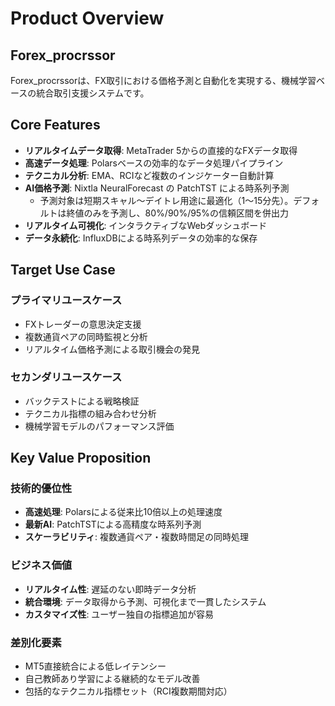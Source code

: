 # Product Overview

## Forex_procrssor

Forex_procrssorは、FX取引における価格予測と自動化を実現する、機械学習ベースの統合取引支援システムです。

## Core Features

- **リアルタイムデータ取得**: MetaTrader 5からの直接的なFXデータ取得
- **高速データ処理**: Polarsベースの効率的なデータ処理パイプライン
- **テクニカル分析**: EMA、RCIなど複数のインジケーター自動計算
- **AI価格予測**: Nixtla NeuralForecast の PatchTST による時系列予測
  - 予測対象は短期スキャル〜デイトレ用途に最適化（1〜15分先）。デフォルトは終値のみを予測し、80%/90%/95%の信頼区間を併出力
- **リアルタイム可視化**: インタラクティブなWebダッシュボード
- **データ永続化**: InfluxDBによる時系列データの効率的な保存

## Target Use Case

### プライマリユースケース
- FXトレーダーの意思決定支援
- 複数通貨ペアの同時監視と分析
- リアルタイム価格予測による取引機会の発見

### セカンダリユースケース
- バックテストによる戦略検証
- テクニカル指標の組み合わせ分析
- 機械学習モデルのパフォーマンス評価

## Key Value Proposition

### 技術的優位性
- **高速処理**: Polarsによる従来比10倍以上の処理速度
- **最新AI**: PatchTSTによる高精度な時系列予測
- **スケーラビリティ**: 複数通貨ペア・複数時間足の同時処理

### ビジネス価値
- **リアルタイム性**: 遅延のない即時データ分析
- **統合環境**: データ取得から予測、可視化まで一貫したシステム
- **カスタマイズ性**: ユーザー独自の指標追加が容易

### 差別化要素
- MT5直接統合による低レイテンシー
- 自己教師あり学習による継続的なモデル改善
- 包括的なテクニカル指標セット（RCI複数期間対応）